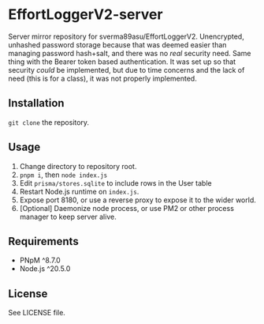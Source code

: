 # EffortLoggerV2-server

Server mirror repository for sverma89asu/EffortLoggerV2.
Unencrypted, unhashed password storage because that was deemed easier than managing password hash+salt, and there was no _real_ security need. Same thing with the Bearer token based authentication. It was set up so that security _could_ be implemented, but due to time concerns and the lack of need (this is for a class), it was not properly implemented.

## Installation

`git clone` the repository.

## Usage

1. Change directory to repository root.
2. `pnpm i`, then `node index.js`
3. Edit `prisma/stores.sqlite` to include rows in the User table
4. Restart Node.js runtime on `index.js`.
5. Expose port 8180, or use a reverse proxy to expose it to the wider world.
6. [Optional] Daemonize node process, or use PM2 or other process manager to keep server alive.

## Requirements

- PNpM ^8.7.0
- Node.js ^20.5.0

## License

See LICENSE file.
